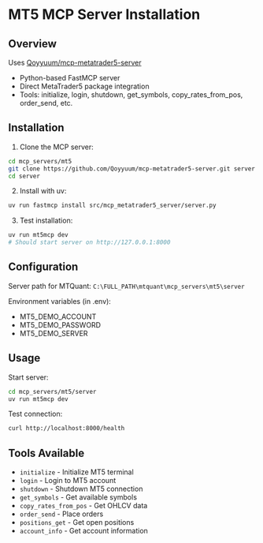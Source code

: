 # MT5 MCP Server Installation

## Overview
Uses [Qoyyuum/mcp-metatrader5-server](https://github.com/Qoyyuum/mcp-metatrader5-server)
- Python-based FastMCP server
- Direct MetaTrader5 package integration
- Tools: initialize, login, shutdown, get_symbols, copy_rates_from_pos, order_send, etc.

## Installation

1. Clone the MCP server:
```bash
cd mcp_servers/mt5
git clone https://github.com/Qoyyuum/mcp-metatrader5-server.git server
cd server
```

2. Install with uv:
```bash
uv run fastmcp install src/mcp_metatrader5_server/server.py
```

3. Test installation:
```bash
uv run mt5mcp dev
# Should start server on http://127.0.0.1:8000
```

## Configuration

Server path for MTQuant: `C:\FULL_PATH\mtquant\mcp_servers\mt5\server`

Environment variables (in .env):
- MT5_DEMO_ACCOUNT
- MT5_DEMO_PASSWORD
- MT5_DEMO_SERVER

## Usage

Start server:
```bash
cd mcp_servers/mt5/server
uv run mt5mcp dev
```

Test connection:
```bash
curl http://localhost:8000/health
```

## Tools Available

- `initialize` - Initialize MT5 terminal
- `login` - Login to MT5 account
- `shutdown` - Shutdown MT5 connection
- `get_symbols` - Get available symbols
- `copy_rates_from_pos` - Get OHLCV data
- `order_send` - Place orders
- `positions_get` - Get open positions
- `account_info` - Get account information
